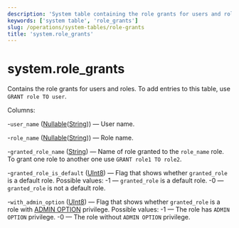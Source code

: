 ```yaml
---
description: 'System table containing the role grants for users and roles.'
keywords: ['system table', 'role_grants']
slug: /operations/system-tables/role-grants
title: 'system.role_grants'
---
```


# system.role_grants

Contains the role grants for users and roles. To add entries to this table, use `GRANT role TO user`.

Columns:

-`user_name` ([Nullable](../../sql-reference/data-types/nullable.md)([String](../../sql-reference/data-types/string.md))) — User name.

-`role_name` ([Nullable](../../sql-reference/data-types/nullable.md)([String](../../sql-reference/data-types/string.md))) — Role name.

-`granted_role_name` ([String](../../sql-reference/data-types/string.md)) — Name of role granted to the `role_name` role. To grant one role to another one use `GRANT role1 TO role2`.

-`granted_role_is_default` ([UInt8](/sql-reference/data-types/int-uint#integer-ranges)) — Flag that shows whether `granted_role` is a default role. Possible values:
-1 — `granted_role` is a default role.
-0 — `granted_role` is not a default role.

-`with_admin_option` ([UInt8](/sql-reference/data-types/int-uint#integer-ranges)) — Flag that shows whether `granted_role` is a role with [ADMIN OPTION](/sql-reference/statements/grant#admin-option) privilege. Possible values:
-1 — The role has `ADMIN OPTION` privilege.
-0 — The role without `ADMIN OPTION` privilege.
